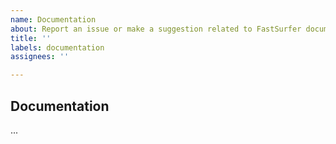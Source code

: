```yaml
---
name: Documentation
about: Report an issue or make a suggestion related to FastSurfer documentation
title: ''
labels: documentation
assignees: ''

---
```


## Documentation
<!-- A clear and concise description of an issue you observed in the documentation, or a suggestion you wish to make. -->
...
